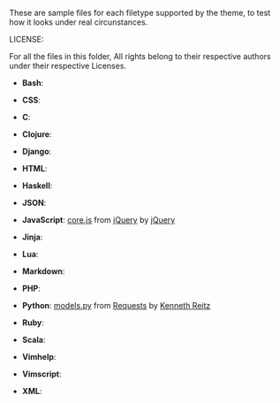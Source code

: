 These are sample files for each filetype supported by the theme, to test how it
looks under real circunstances. 

LICENSE:

For all the files in this folder, All rights belong to their respective authors
under their respective Licenses.


- __Bash__:
- __CSS__:
- __C__: 
- __Clojure__:
- __Django__:
- __HTML__:
- __Haskell__:
- __JSON__:
- __JavaScript__: [core.js][3] from [jQuery][4] by [jQuery][5]
- __Jinja__:
- __Lua__:
- __Markdown__:
- __PHP__: 
- __Python__: [models.py][0] from [Requests][1] by [Kenneth Reitz][2]
- __Ruby__:
- __Scala__: 
- __Vimhelp__:
- __Vimscript__:
- __XML__: 



  [0]: https://github.com/kennethreitz/requests/blob/master/requests/models.py
  [1]: https://github.com/kennethreitz/requests
  [2]: https://github.com/kennethreitz
  [3]: https://github.com/jquery/jquery/blob/master/src/core.js
  [4]: https://github.com/jquery/jquery
  [5]: https://github.com/jquery






